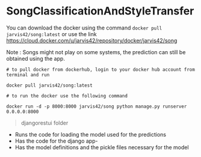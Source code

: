 # SongClassificationAndStyleTransfer

You can download the docker using the command ```docker pull jarvis42/song:latest``` or use the link
https://cloud.docker.com/u/jarvis42/repository/docker/jarvis42/song

Note : Songs might not play on some systems, the prediction can still be obtained using the app.

```
# to pull docker from dockerhub, login to your docker hub account from terminal and run

docker pull jarvis42/song:latest
```

```
# to run the docker use the following command

docker run -d -p 8000:8000 jarvis42/song python manage.py runserver 0.0.0.0:8000
```

> djangorestui folder
- Runs the code for loading the model used for the predictions
- Has the code for the django app-
- Has the model definitions and the pickle files necessary for the model
